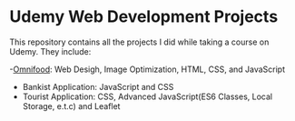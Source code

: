 # Udemy Web Development Projects


This repository contains all the projects I did while taking a course on Udemy. They include:

-<a href="https://omnifood-irentadom.netlify.app/">Omnifood</a>: Web Desigh, Image Optimization, HTML, CSS, and JavaScript
- Bankist Application: JavaScript and CSS
- Tourist Application: CSS, Advanced JavaScript(ES6 Classes, Local Storage, e.t.c) and Leaflet
